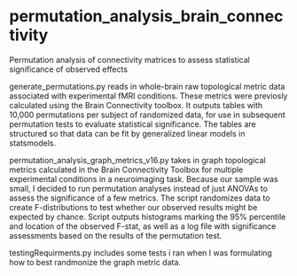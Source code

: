 # permutation_analysis_brain_connectivity
Permutation analysis of connectivity matrices to assess statistical significance of observed effects

generate_permutations.py reads in whole-brain raw topological metric data associated with experimental fMRI conditions. These metrics were previosly calculated using the Brain Connectivity toolbox.
It outputs tables with 10,000 permutations per subject of randomized data, for use in subsequent permutation tests to evaluate statistical significance.
The tables are structured so that data can be fit by generalized linear models in statsmodels.

permutation_analysis_graph_metrics_v16.py takes in graph topological metrics calculated in the Brain Connectivity Toolbox for multiple experimental conditions in a neuroimaging task. 
Because our sample was small, I decided to run permutation analyses instead of just ANOVAs to assess the significance of a few metrics. 
The script randomizes data to create F-distributions to test whether our observed results might be expected by chance. 
Script outputs histograms marking the 95% percentile and location of the observed F-stat, as well as a log file with significance assessments based on the results of the permutation test. 

testingRequirments.py includes some tests i ran when I was formulating how to best randmonize the graph metric data. 

